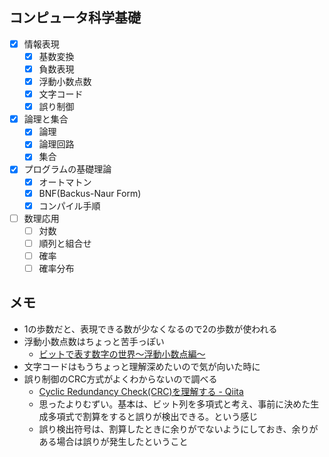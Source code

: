 ## コンピュータ科学基礎

- [x] 情報表現
  - [x] 基数変換
  - [x] 負数表現
  - [x] 浮動小数点数
  - [x] 文字コード
  - [x] 誤り制御
- [x] 論理と集合
  - [x] 論理
  - [x] 論理回路
  - [x] 集合
- [x] プログラムの基礎理論
  - [x] オートマトン
  - [x] BNF(Backus-Naur Form)
  - [x] コンパイル手順
- [ ] 数理応用
  - [ ] 対数
  - [ ] 順列と組合せ
  - [ ] 確率
  - [ ] 確率分布

## メモ

- 1の歩数だと、表現できる数が少なくなるので2の歩数が使われる
- 浮動小数点数はちょっと苦手っぽい
  - [ビットで表す数字の世界～浮動小数点編～](http://www.altima.jp/column/fpga_edison/bit_number_float.html)
- 文字コードはもうちょっと理解深めたいので気が向いた時に
- 誤り制御のCRC方式がよくわからないので調べる
  - [Cyclic Redundancy Check(CRC)を理解する - Qiita](https://qiita.com/tobira-code/items/dbcffc41f54201130b6c)
  - 思ったよりむずい。基本は、ビット列を多項式と考え、事前に決めた生成多項式で割算をすると誤りが検出できる。という感じ
  - 誤り検出符号は、割算したときに余りがでないようにしておき、余りがある場合は誤りが発生したということ
